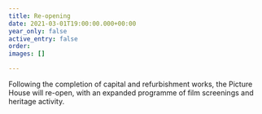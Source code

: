 ```yaml
---
title: Re-opening
date: 2021-03-01T19:00:00.000+00:00
year_only: false
active_entry: false
order: 
images: []

---
```

Following the completion of capital and refurbishment works, the Picture House will re-open, with an expanded programme of film screenings and heritage activity.